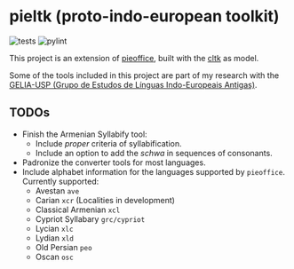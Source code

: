 # pieltk (proto-indo-european toolkit)

![tests](https://github.com/caiogeraldes/pieltk/actions/workflows/tests.yml/badge.svg)
![pylint](https://github.com/caiogeraldes/pieltk/actions/workflows/pylint.yml/badge.svg)

This project is an extension of [pieoffice](https://github.com/caiogeraldes/pieoffice),
built with the [cltk](https://github.com/cltk/cltk) as model.

Some of the tools included in this project are part of my research with the
[GELIA-USP (Grupo de Estudos de Línguas Indo-Europeais Antigas)](https://geliea.fflch.usp.br/).

## TODOs

- Finish the Armenian Syllabify tool:
    - Include *proper* criteria of syllabification.
    - Include an option to add the *schwa* in sequences of consonants.
- Padronize the converter tools for most languages.
- Include alphabet information for the languages supported by `pieoffice`. Currently supported:
    - Avestan `ave`
    - Carian `xcr` (Localities in development)
    - Classical Armenian `xcl`
    - Cypriot Syllabary `grc/cypriot`
    - Lycian `xlc`
    - Lydian `xld`
    - Old Persian `peo`
    - Oscan `osc`
